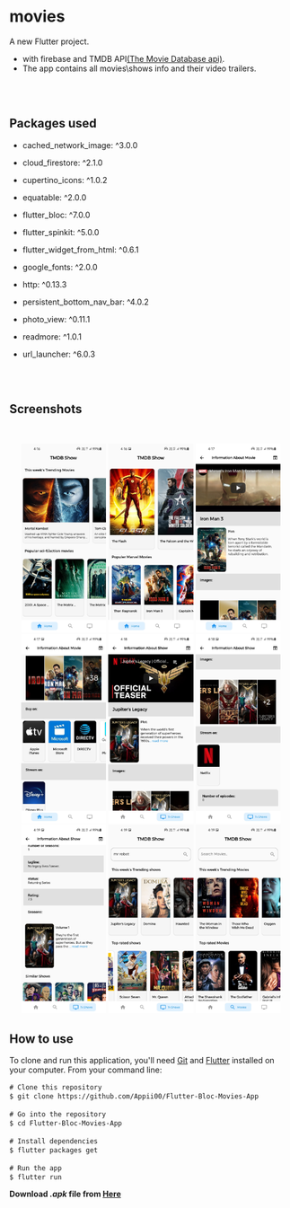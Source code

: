 # movies

A new Flutter project.

- with firebase and TMDB API[(The Movie Database api)](https://developers.themoviedb.org/3).
- The app contains all movies\shows info and their video trailers.

<br>
<br>

## Packages used

- cached_network_image: ^3.0.0
- cloud_firestore: ^2.1.0
- cupertino_icons: ^1.0.2
- equatable: ^2.0.0
- flutter_bloc: ^7.0.0
- flutter_spinkit: ^5.0.0
- flutter_widget_from_html: ^0.6.1
- google_fonts: ^2.0.0
- http: ^0.13.3
- persistent_bottom_nav_bar: ^4.0.2
- photo_view: ^0.11.1
- readmore: ^1.0.1
- url_launcher: ^6.0.3

  <br>
  <br>

## Screenshots

 <br>
  
<p align="center">
<img src="screenshots/Screenshot_20210516-161624.jpg" width="30%">
<img src="screenshots/Screenshot_20210516-161645.jpg" width="30%">
<img src="screenshots/Screenshot_20210516-161708.jpg" width="30%">
<img src="screenshots/Screenshot_20210516-161718.jpg" width="30%">
<img src="screenshots/Screenshot_20210516-161847.jpg" width="30%">
<img src="screenshots/Screenshot_20210516-161853.jpg" width="30%">
<img src="screenshots/Screenshot_20210516-161902.jpg" width="30%">
<img src="screenshots/Screenshot_20210516-161939.jpg" width="30%">
<img src="screenshots/Screenshot_20210516-161919.jpg" width="30%">
</p>

## How to use

To clone and run this application, you'll need [Git](https://git-scm.com/downloads) and [Flutter](https://flutter.dev/docs/get-started/install) installed on your computer. From your command line:

```
# Clone this repository
$ git clone https://github.com/Appii00/Flutter-Bloc-Movies-App

# Go into the repository
$ cd Flutter-Bloc-Movies-App

# Install dependencies
$ flutter packages get

# Run the app
$ flutter run
```

**Download _.apk_ file from [Here](https://mega.nz/file/381GnbwL#RTCqgC-ky9e2LGf1p4JS4ipE_kIlqrt1cMPWBonw3AI)**
